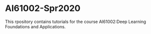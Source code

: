 # AI61002-Spr2020

This rpository contains tutorials for the course AI61002:Deep Learning Foundations and Applications.
